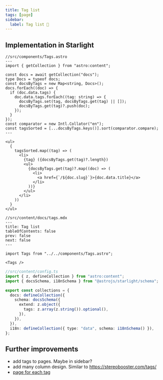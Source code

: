 ```yaml
---
title: Tag list
tags: [page]
sidebar:
  label: Tag list 🚧
---
```


## Implementation in Starlight

```astro
//src/components/Tags.astro
---
import { getCollection } from "astro:content";

const docs = await getCollection("docs");
type Docs = typeof docs;
const docsByTags = new Map<string, Docs>();
docs.forEach((doc) => {
  if (doc.data.tags) {
    doc.data.tags.forEach((tag: string) => {
      docsByTags.set(tag, docsByTags.get(tag) || []);
      docsByTags.get(tag)?.push(doc);
    });
  }
});
const comparator = new Intl.Collator("en");
const tagsSorted = [...docsByTags.keys()].sort(comparator.compare);
---

<ul>
  {
    tagsSorted.map((tag) => (
      <li>
        {tag} ({docsByTags.get(tag)?.length})
        <ul>
          {docsByTags.get(tag)?.map((doc) => (
            <li>
              <a href={`/${doc.slug}`}>{doc.data.title}</a>
            </li>
          ))}
        </ul>
      </li>
    ))
  }
</ul>
```

```mdx
//src/content/docs/tags.mdx
---
title: Tag list
tableOfContents: false
prev: false
next: false
---

import Tags from "../../components/Tags.astro";

<Tags />
```

```ts
//src/content/config.ts
import { z, defineCollection } from "astro:content";
import { docsSchema, i18nSchema } from "@astrojs/starlight/schema";

export const collections = {
  docs: defineCollection({
    schema: docsSchema({
      extend: z.object({
        tags: z.array(z.string()).optional(),
      }),
    }),
  }),
  i18n: defineCollection({ type: "data", schema: i18nSchema() }),
};
```

## Further improvements

- add tags to pages. Maybe in sidebar?
- add many column design. Similar to https://stereobooster.com/tags/
- [page for each tag](https://github.com/HiDeoo/starlight-blog)
